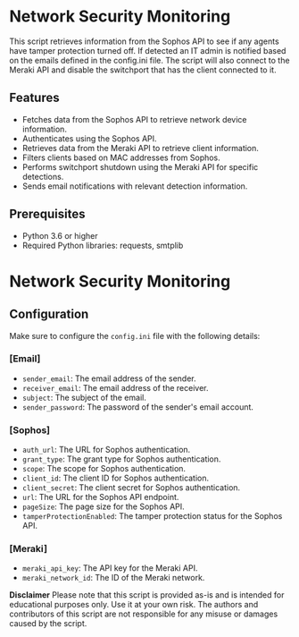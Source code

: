 # Network Security Monitoring

This script retrieves information from the Sophos API to see if any agents have tamper protection turned off. If detected an IT admin is notified based on the emails defined in the config.ini file. 
The script will also connect to the Meraki API and disable the switchport that has the client connected to it.  

## Features

- Fetches data from the Sophos API to retrieve network device information.
- Authenticates using the Sophos API.
- Retrieves data from the Meraki API to retrieve client information.
- Filters clients based on MAC addresses from Sophos.
- Performs switchport shutdown using the Meraki API for specific detections.
- Sends email notifications with relevant detection information.

## Prerequisites

- Python 3.6 or higher
- Required Python libraries: requests, smtplib

# Network Security Monitoring

## Configuration

Make sure to configure the `config.ini` file with the following details:

### [Email]

- `sender_email`: The email address of the sender.
- `receiver_email`: The email address of the receiver.
- `subject`: The subject of the email.
- `sender_password`: The password of the sender's email account.

### [Sophos]

- `auth_url`: The URL for Sophos authentication.
- `grant_type`: The grant type for Sophos authentication.
- `scope`: The scope for Sophos authentication.
- `client_id`: The client ID for Sophos authentication.
- `client_secret`: The client secret for Sophos authentication.
- `url`: The URL for the Sophos API endpoint.
- `pageSize`: The page size for the Sophos API.
- `tamperProtectionEnabled`: The tamper protection status for the Sophos API.

### [Meraki]

- `meraki_api_key`: The API key for the Meraki API.
- `meraki_network_id`: The ID of the Meraki network.

**Disclaimer**
Please note that this script is provided as-is and is intended for educational purposes only. Use it at your own risk. The authors and contributors of this script are not responsible for any misuse or damages caused by the script.

